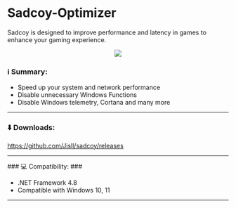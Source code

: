 # Sadcoy-Optimizer
Sadcoy is designed to improve performance and latency in games to enhance your gaming experience.

<p align="center">
		<img src="https://cdn.discordapp.com/attachments/927291995947413515/992529939897274498/Screenshot_1.png">
	</a>
</p> 

### ℹ️ Summary: ###

* Speed up your system and network performance
* Disable unnecessary Windows Functions
* Disable Windows telemetry, Cortana and many more

<hr>

### ⬇️ Downloads: ###
https://github.com/Jisll/sadcoy/releases

<hr>
### 💻 Compatibility: ###

* .NET Framework 4.8
* Compatible with Windows 10, 11

<hr>
